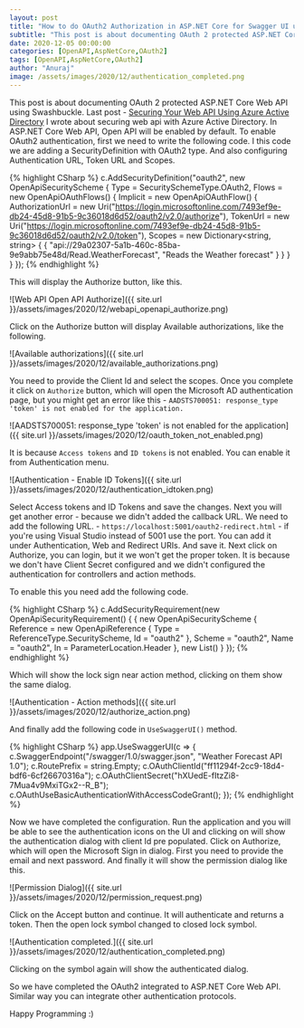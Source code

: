 ```yaml
---
layout: post
title: "How to do OAuth2 Authorization in ASP.NET Core for Swagger UI using Swashbuckle"
subtitle: "This post is about documenting OAuth 2 protected ASP.NET Core Web API using Swashbuckle."
date: 2020-12-05 00:00:00
categories: [OpenAPI,AspNetCore,OAuth2]
tags: [OpenAPI,AspNetCore,OAuth2]
author: "Anuraj"
image: /assets/images/2020/12/authentication_completed.png
---
```

This post is about documenting OAuth 2 protected ASP.NET Core Web API using Swashbuckle. Last post - [Securing Your Web API Using Azure Active Directory](https://dotnetthoughts.net/securing-your-web-api-using-azure-active-directory/) I wrote about securing web api with Azure Active Directory. In ASP.NET Core Web API, Open API will be enabled by default. To enable OAuth2 authentication, first we need to write the following code. I this code we are adding a SecurityDefinition with OAuth2 type. And also configuring Authentication URL, Token URL and Scopes.

{% highlight CSharp %}
c.AddSecurityDefinition("oauth2", new OpenApiSecurityScheme
{
    Type = SecuritySchemeType.OAuth2,
    Flows = new OpenApiOAuthFlows()
    {
        Implicit = new OpenApiOAuthFlow()
        {
            AuthorizationUrl = new Uri("https://login.microsoftonline.com/7493ef9e-db24-45d8-91b5-9c36018d6d52/oauth2/v2.0/authorize"),
            TokenUrl = new Uri("https://login.microsoftonline.com/7493ef9e-db24-45d8-91b5-9c36018d6d52/oauth2/v2.0/token"),
            Scopes = new Dictionary<string, string>
            {
                { "api://29a02307-5a1b-460c-85ba-9e9abb75e48d/Read.WeatherForecast", "Reads the Weather forecast" }
            }
        }
    }
});
{% endhighlight %}

This will display the Authorize button, like this.

![Web API Open API Authorize]({{ site.url }}/assets/images/2020/12/webapi_openapi_authorize.png)

Click on the Authorize button will display Available authorizations, like the following.

![Available authorizations]({{ site.url }}/assets/images/2020/12/available_authorizations.png)

You need to provide the Client Id and select the scopes. Once you complete it click on `Authorize` button, which will open the Microsoft AD authentication page, but you might get an error like this - `AADSTS700051: response_type 'token' is not enabled for the application.`

![AADSTS700051: response_type 'token' is not enabled for the application]({{ site.url }}/assets/images/2020/12/oauth_token_not_enabled.png)

It is because `Access tokens` and `ID tokens` is not enabled. You can enable it from Authentication menu.

![Authentication - Enable ID Tokens]({{ site.url }}/assets/images/2020/12/authentication_idtoken.png)

Select Access tokens and ID Tokens and save the changes. Next you will get another error - because we didn't added the callback URL. We need to add the following URL. - `https://localhost:5001/oauth2-redirect.html` - if you're using Visual Studio instead of 5001 use the port. You can add it under Authentication, Web and Redirect URIs. And save it. Next click on Authorize, you can login, but it we won't get the proper token. It is because we don't have Client Secret configured and we didn't configured the authentication for controllers and action methods.

To enable this you need add the following code.

{% highlight CSharp %}
c.AddSecurityRequirement(new OpenApiSecurityRequirement()
{
    {
        new OpenApiSecurityScheme
        {
            Reference = new OpenApiReference
            {
                Type = ReferenceType.SecurityScheme,
                Id = "oauth2"
            },
            Scheme = "oauth2",
            Name = "oauth2",
            In = ParameterLocation.Header
        },
        new List<string>()
    }
});
{% endhighlight %}

Which will show the lock sign near action method, clicking on them show the same dialog. 

![Authentication - Action methods]({{ site.url }}/assets/images/2020/12/authorize_action.png)

And finally add the following code in `UseSwaggerUI()` method.

{% highlight CSharp %}
app.UseSwaggerUI(c =>
{
    c.SwaggerEndpoint("/swagger/1.0/swagger.json", "Weather Forecast API 1.0");
    c.RoutePrefix = string.Empty;
    c.OAuthClientId("ff11294f-2cc9-18d4-bdf6-6cf26670316a");
    c.OAuthClientSecret("hXUedE-fItzZi8-7Mua4v9MxiTGx2--R_B");
    c.OAuthUseBasicAuthenticationWithAccessCodeGrant();
});
{% endhighlight %}

Now we have completed the configuration. Run the application and you will be able to see the authentication icons on the UI and clicking on will show the authentication dialog with client Id pre populated. Click on Authorize, which will open the Microsoft Sign in dialog. First you need to provide the email and next password. And finally it will show the permission dialog like this.

![Permission Dialog]({{ site.url }}/assets/images/2020/12/permission_request.png)

Click on the Accept button and continue. It will authenticate and returns a token. Then the open lock symbol changed to closed lock symbol.

![Authentication completed.]({{ site.url }}/assets/images/2020/12/authentication_completed.png)

Clicking on the symbol again will show the authenticated dialog. 

So we have completed the OAuth2 integrated to ASP.NET Core Web API. Similar way you can integrate other authentication protocols.

Happy Programming :)